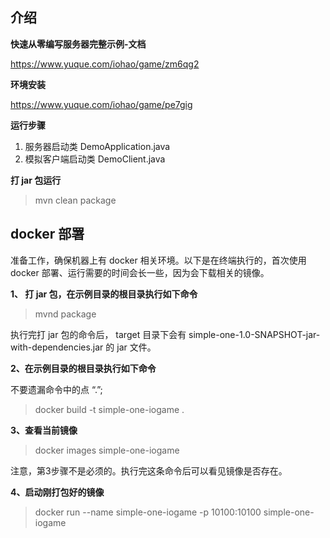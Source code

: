 ## 介绍

**快速从零编写服务器完整示例-文档**

https://www.yuque.com/iohao/game/zm6qg2



**环境安装**

https://www.yuque.com/iohao/game/pe7gig



**运行步骤**

1. 服务器启动类 DemoApplication.java
2. 模拟客户端启动类 DemoClient.java



**打 jar 包运行**

> mvn clean package



## docker 部署

准备工作，确保机器上有 docker 相关环境。以下是在终端执行的，首次使用 docker 部署、运行需要的时间会长一些，因为会下载相关的镜像。



**1、 打 jar 包，在示例目录的根目录执行如下命令**

> mvnd package

执行完打 jar 包的命令后， target 目录下会有 simple-one-1.0-SNAPSHOT-jar-with-dependencies.jar 的 jar 文件。



**2、在示例目录的根目录执行如下命令** 

不要遗漏命令中的点 “.”;

> docker build -t simple-one-iogame .



**3、查看当前镜像**

> docker images simple-one-iogame

注意，第3步骤不是必须的。执行完这条命令后可以看见镜像是否存在。



**4、启动刚打包好的镜像**

> docker run --name simple-one-iogame -p 10100:10100 simple-one-iogame
